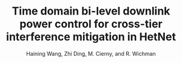 ---
type:
title: Time domain bi-level downlink power control for cross-tier interference mitigation in HetNet
author: Haining Wang, Zhi Ding, M. Cierny, and R. Wichman
journal:
volume:
number:
year: 2013
month: June
doi: 10.1109/ICC.2013.6655407
pages: 5183-5187
publisher:
booktitle: Proc. of IEEE International Conference on Communications (ICC),
note:
sort_key: 201306
---